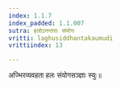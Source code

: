 ```yaml
---
index: 1.1.7
index_padded: 1.1.007
sutra: हलोऽनन्तराः संयोगः
vritti: laghusiddhantakaumudi
vrittiindex: 13

---
```

अज्भिरव्यवहता हलः संयोगसञ्ज्ञाः स्युः॥
